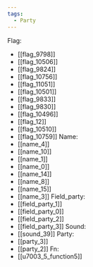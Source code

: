 ```yaml
---
tags:
  - Party
---
```

Flag:
- [[flag_9798]]
- [[flag_10506]]
- [[flag_9824]]
- [[flag_10756]]
- [[flag_11051]]
- [[flag_10501]]
- [[flag_9833]]
- [[flag_9830]]
- [[flag_10496]]
- [[flag_12]]
- [[flag_10510]]
- [[flag_10759]]
Name:
- [[name_4]]
- [[name_10]]
- [[name_1]]
- [[name_0]]
- [[name_14]]
- [[name_8]]
- [[name_15]]
- [[name_3]]
Field_party:
- [[field_party_1]]
- [[field_party_0]]
- [[field_party_2]]
- [[field_party_3]]
Sound:
- [[sound_39]]
Party:
- [[party_3]]
- [[party_2]]
Fn:
- [[u7003_5_function5]]
